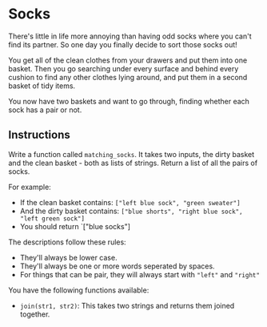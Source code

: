 # Socks

There's little in life more annoying than having odd socks where you can't find its partner.
So one day you finally decide to sort those socks out!

You get all of the clean clothes from your drawers and put them into one basket.
Then you go searching under every surface and behind every cushion to find any other clothes lying around, and put them in a second basket of tidy items.

You now have two baskets and want to go through, finding whether each sock has a pair or not.

## Instructions

Write a function called `matching_socks`.
It takes two inputs, the dirty basket and the clean basket - both as lists of strings.
Return a list of all the pairs of socks.

For example:
- If the clean basket contains: `["left blue sock", "green sweater"]`
- And the dirty basket contains: `["blue shorts", "right blue sock", "left green sock"]` 
- You should return `["blue socks"]

The descriptions follow these rules:
- They'll always be lower case.
- They'll always be one or more words seperated by spaces.
- For things that can be pair, they will always start with `"left"` and `"right"`

You have the following functions available:
- `join(str1, str2)`: This takes two strings and returns them joined together.